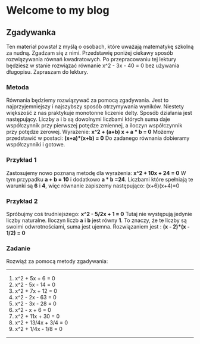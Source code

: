 # Welcome to my blog 

## Zgadywanka
Ten materiał powstał z myślą o osobach, które uważają matematykę szkolną za nudną. Zgadzam się z nimi. Przedstawię poniżej ciekawy sposób rozwiązywania równań kwadratowych. Po przepracowaniu tej lektury będziesz w stanie rozwiązać równanie  x^2 - 3x - 40 = 0  bez używania długopisu. Zapraszam do lektury.

### Metoda
Równania będziemy rozwiązywać za pomocą zgadywania. Jest to najprzyjemniejszy i najszybszy sposób otrzymywania wyników. Niestety większość z nas praktykuje monotonne liczenie delty.
Sposób działania jest następujący. Liczby a i b są dowolnymi liczbami których suma daje współczynnik przy pierwszej potędze zmiennej, a iloczyn współczynnik przy potędze zerowej. Wyrażenie:
**x^2 + (a+b) x + a * b = 0**
Możemy przedstawić w postaci:
**(x+a)*(x+b) = 0**
Do zadanego równania dobieramy współczynniki i gotowe.

### Przykład  1
Zastosujemy nowo poznaną metodę dla wyrażenia: 
**x^2 + 10x + 24 = 0**
W tym przypadku **a + b = 10** i dodatkowo **a * b =24**. Liczbami które spełniają te warunki są  **6** i **4**, więc równanie zapiszemy następująco:
(x+6)(x+4)=0

### Przykład 2
Spróbujmy coś trudniejszego: 
**x^2 - 5/2x + 1 = 0**
Tutaj nie występują jedynie liczby naturalne. Iloczyn liczb **a** i **b** jest równy **1**. To znaczy, że te liczby są swoimi odwrotnościami, suma jest ujemna. Rozwiązaniem jest :
**(x - 2)*(x - 1/2) = 0**

### Zadanie
Rozwiąż za pomocą metody zgadywania:
***
1.   x^2 + 5x + 6 = 0
2.   x^2 - 5x - 14 = 0
3.   x^2 + 7x + 12 = 0
4.   x^2 - 2x - 63 = 0
5.   x^2 - 3x - 28 = 0
6.   x^2 - x + 6 = 0
7.   x^2 + 11x + 30 = 0
8.   x^2 + 13/4x + 3/4 = 0
9.   x^2 + 1/4x - 1/8 = 0
***
